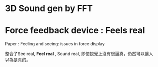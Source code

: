 # 3D Sound gen by FFT

# Force feedback device : Feels real

Paper : Feeling and seeing: issues in force display

整合了See real, **Feel real** , Sound real, 即使視覺上沒有很逼真，仍然可以讓人以為是真的。
